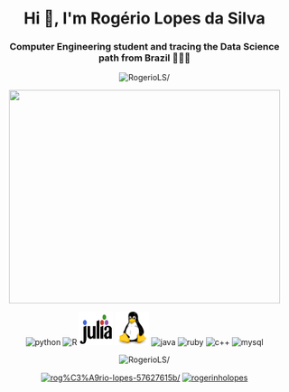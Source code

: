 <h1 align="center">Hi 👋, I'm Rogério Lopes da Silva</h1>
<h3 align="center">Computer Engineering student and tracing the Data Science path from Brazil  🧑🏻‍💻</h3>
<p align="center"> <img src=https://komarev.com/ghpvc/?username=RogerioLS alt=RogerioLS/> </p>

<p align="center"><img align="center" src="https://media.giphy.com/media/IMdS79sQINRAY/giphy.gif" width="480" height="377.143"/></p>

<p align="center"><img src=https://github.com/abranhe/programming-languages-logos/blob/master/src/python/python.svg alt=python width="60" height="60"/> <img 
src=https://github.com/abranhe/programming-languages-logos/blob/master/src/r/r.svg alt=R width="60" height="60"/> <img
src=https://github.com/JuliaLang/julia-logo-graphics/blob/master/images/julia-logo-color.svg alt=julia width="60" height="60"/> <img                                   
src=https://github.com/devicons/devicon/blob/master/icons/linux/linux-original.svg alt=linux width="60" height="60"/> <img                                                                     
src=https://devicons.github.io/devicon/devicon.git/icons/java/java-original-wordmark.svg alt=java width="60" height="60"/> <img src=https://github.com/abranhe/programming-languages-logos/blob/master/src/ruby/ruby.svg alt=ruby width="60" height="60"/> <img
src=https://github.com/isocpp/logos/blob/master/cpp_logo.svg alt=c++ width="60" height="60"/> <img
src=https://devicons.github.io/devicon/devicon.git/icons/mysql/mysql-original-wordmark.svg alt=mysql width="60" height="60"/></p><p align="center"> <img
src=https://github-readme-stats.vercel.app/api?username=RogerioLS&show_icons=true alt=RogerioLS/> </p>

<p align="center">
<a href=https://linkedin.com/in/rog%C3%A9rio-lopes-57627615b/ target="blank"><img align="center" src=https://cdn.jsdelivr.net/npm/simple-icons@3.0.1/icons/linkedin.svg alt="rog%C3%A9rio-lopes-57627615b/" height="20" width="20" /></a>
<a href=https://www.instagram.com/rogerinholopes/?hl=pt-br target="blank"><img align="center" src=https://cdn.jsdelivr.net/npm/simple-icons@3.0.1/icons/instagram.svg alt="rogerinholopes" height="20" width="20" /></a>
</p>















<!--
**RogerioLS/RogerioLS** is a ✨ _special_ ✨ repository because its `README.md` (this file) appears on your GitHub profile.

Here are some ideas to get you started:

- 🔭 I’m currently working on ...
- 🌱 I’m currently learning ...
- 👯 I’m looking to collaborate on ...
- 🤔 I’m looking for help with ...
- 💬 Ask me about ...
- 📫 How to reach me: ...
- 😄 Pronouns: ...
- ⚡ Fun fact: ...
-->
